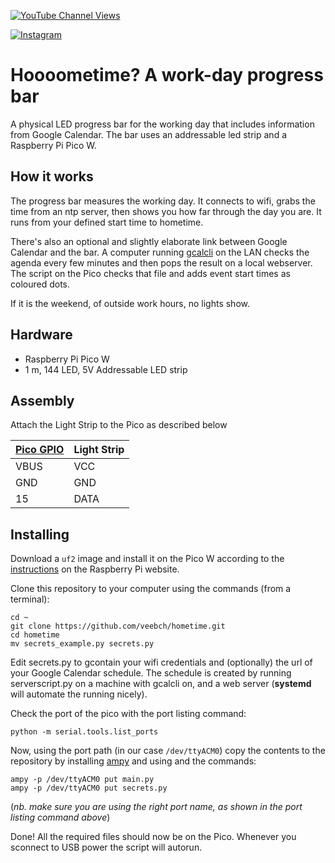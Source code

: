 [![YouTube Channel Views](https://img.shields.io/youtube/channel/views/UCz5BOU9J9pB_O0B8-rDjCWQ?label=YouTube&style=social)](https://www.youtube.com/channel/UCz5BOU9J9pB_O0B8-rDjCWQ)

[![Instagram](https://img.shields.io/badge/Instagram-E4405F?style=for-the-badge&logo=instagram&logoColor=white)](https://www.instagram.com/v_e_e_b/)


# Hoooometime? A work-day progress bar

A physical LED progress bar for the working day that includes information from Google Calendar. The bar uses an addressable led strip and a Raspberry Pi Pico W.

## How it works

The progress bar measures the working day. It connects to wifi, grabs the time from an ntp server, then shows you how far through the day you are. It runs from your defined start time to hometime. 

There's also an optional and slightly elaborate link between Google Calendar and the bar. A computer running [gcalcli](https://github.com/insanum/gcalcli) on the LAN checks the agenda every few minutes and then pops the result on a local webserver. The script on the Pico checks that file and adds event start times as coloured dots.


If it is the weekend, of outside work hours, no lights show.

## Hardware

- Raspberry Pi Pico W
- 1 m, 144 LED, 5V Addressable LED strip

## Assembly

Attach the Light Strip to the Pico as described below

| [Pico GPIO](https://www.elektronik-kompendium.de/sites/raspberry-pi/bilder/raspberry-pi-pico-gpio.png) | Light Strip|
|-----------|------|
|   VBUS     | VCC  |
|   GND      | GND  |
|   15      | DATA  |

## Installing

Download a `uf2` image and install it on the Pico W according to the [instructions](https://www.raspberrypi.com/documentation/microcontrollers/micropython.html#drag-and-drop-micropython) on the Raspberry Pi website.

Clone this repository to your computer using the commands (from a terminal):

```
cd ~
git clone https://github.com/veebch/hometime.git
cd hometime
mv secrets_example.py secrets.py
```
Edit secrets.py to gcontain your wifi credentials and (optionally) the url of your Google Calendar schedule. The schedule is created by running serverscript.py on a machine with gcalcli on, and a web server (**systemd** will automate the running nicely). 

Check the port of the pico with the port listing command:
```
python -m serial.tools.list_ports
```
Now, using the port path (in our case `/dev/ttyACM0`) copy the contents to the repository by installing [ampy](https://pypi.org/project/adafruit-ampy/) and using  and the commands:

```
ampy -p /dev/ttyACM0 put main.py
ampy -p /dev/ttyACM0 put secrets.py
```
(*nb. make sure you are using the right port name, as shown in the port listing command above*)

Done! All the required files should now be on the Pico. Whenever you sconnect to USB power the script will autorun.
